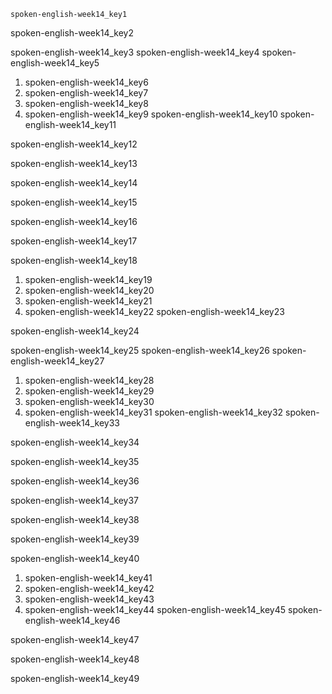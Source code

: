 ```ngMeta
spoken-english-week14_key1
```

spoken-english-week14_key2


spoken-english-week14_key3
spoken-english-week14_key4
spoken-english-week14_key5
1. spoken-english-week14_key6
2. spoken-english-week14_key7
3. spoken-english-week14_key8
4. spoken-english-week14_key9
spoken-english-week14_key10
spoken-english-week14_key11


spoken-english-week14_key12


spoken-english-week14_key13


spoken-english-week14_key14


spoken-english-week14_key15


spoken-english-week14_key16


spoken-english-week14_key17


spoken-english-week14_key18
1. spoken-english-week14_key19
2. spoken-english-week14_key20
3. spoken-english-week14_key21
4. spoken-english-week14_key22
spoken-english-week14_key23


spoken-english-week14_key24


spoken-english-week14_key25
spoken-english-week14_key26
spoken-english-week14_key27
1. spoken-english-week14_key28
2. spoken-english-week14_key29
3. spoken-english-week14_key30
4. spoken-english-week14_key31
spoken-english-week14_key32
spoken-english-week14_key33


spoken-english-week14_key34


spoken-english-week14_key35


spoken-english-week14_key36


spoken-english-week14_key37


spoken-english-week14_key38


spoken-english-week14_key39


spoken-english-week14_key40
1. spoken-english-week14_key41
2. spoken-english-week14_key42
3. spoken-english-week14_key43
4. spoken-english-week14_key44
spoken-english-week14_key45
spoken-english-week14_key46


spoken-english-week14_key47


spoken-english-week14_key48


spoken-english-week14_key49
